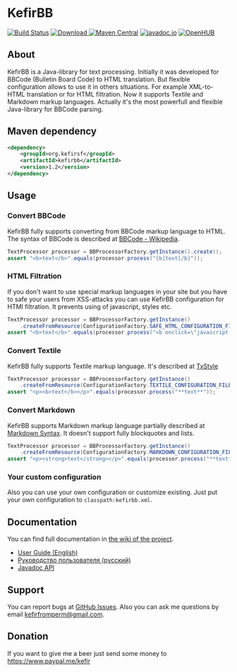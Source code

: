 KefirBB
=======
[![Build Status](https://travis-ci.org/kefirfromperm/kefirbb.svg?branch=master)](https://travis-ci.org/kefirfromperm/kefirbb) [![Download](https://api.bintray.com/packages/kefirsf/libs/org.kefirsf%3Akefirbb/images/download.svg) ](https://bintray.com/kefirsf/libs/org.kefirsf%3Akefirbb/_latestVersion) [![Maven Central](https://maven-badges.herokuapp.com/maven-central/org.kefirsf/kefirbb/badge.svg)](https://maven-badges.herokuapp.com/maven-central/org.kefirsf/kefirbb) [![javadoc.io](https://javadocio-badges.herokuapp.com/org.kefirsf/kefirbb/badge.svg)](https://javadocio-badges.herokuapp.com/org.kefirsf/kefirbb) [![OpenHUB](https://openhub.net/p/kefirbb/widgets/project_thin_badge?format=gif)](https://openhub.net/p/kefirbb)

About
-----
KefirBB is a Java-library for text processing. Initially it was developed for BBCode (Bulletin Board Code) to HTML
translation. But flexible configuration allows to use it in others situations. For example XML-to-HTML translation or
for HTML filtration. Now it supports Textile and Markdown markup languages. Actually it's the most powerfull and flexible Java-library for BBCode parsing.

Maven dependency
----------------
```xml
<dependency>
    <groupId>org.kefirsf</groupId>
    <artifactId>kefirbb</artifactId>
    <version>1.2</version>
</dependency>
```

Usage
-----

### Convert BBCode

KefirBB fully supports converting from BBCode markup language to HTML. The syntax of BBCode is described at
[BBCode - Wikipedia](https://en.wikipedia.org/wiki/BBCode).
```java
TextProcessor processor = BBProcessorFactory.getInstance().create();
assert "<b>text</b>".equals(processor.process("[b]text[/b]"));
```

### HTML Filtration

If you don't want to use special markup languages in your site but you have to safe your users from XSS-attacks
you can use KefirBB configuration for HTMl filtration. It prevents using of javascript, styles etc.

```java
TextProcessor processor = BBProcessorFactory.getInstance()
    .createFromResource(ConfigurationFactory.SAFE_HTML_CONFIGURATION_FILE);
assert "<b>text</b>".equals(processor.process("<b onclick=\"javascript:alert('Fail!');\">test</B>"));
```

### Convert Textile

KefirBB fully supports Textile markup language. It's described at
[TxStyle](https://txstyle.org/)

```java
TextProcessor processor = BBProcessorFactory.getInstance()
    .createFromResource(ConfigurationFactory.TEXTILE_CONFIGURATION_FILE);
assert "<p><b>text</b></p>".equals(processor.process("**text**"));
```

### Convert Markdown

KefirBB supports Markdown markup language partially described at
[Markdown Syntax](https://daringfireball.net/projects/markdown/syntax). It doesn't support fully blockquotes and lists.
```java
TextProcessor processor = BBProcessorFactory.getInstance()
    .createFromResource(ConfigurationFactory.MARKDOWN_CONFIGURATION_FILE);
assert "<p><strong>text</strong></p>".equals(processor.process("**text**"));
```

### Your custom configuration

Also you can use your own configuration or customize existing. Just put your own configuration to
`classpath:kefirbb.xml`.

Documentation
-------------
You can find full documentation in [the wiki of the project](https://github.com/kefirfromperm/kefirbb/wiki).
* [User Guide (English)](https://github.com/kefirfromperm/kefirbb/wiki/User-Guide-%28English%29)
* [Руководство пользователя (русский)](https://github.com/kefirfromperm/kefirbb/wiki/%D0%A0%D1%83%D0%BA%D0%BE%D0%B2%D0%BE%D0%B4%D1%81%D1%82%D0%B2%D0%BE-%D0%BF%D0%BE%D0%BB%D1%8C%D0%B7%D0%BE%D0%B2%D0%B0%D1%82%D0%B5%D0%BB%D1%8F-%28%D1%80%D1%83%D1%81%D1%81%D0%BA%D0%B8%D0%B9%29)
* [Javadoc API](https://www.javadoc.io/doc/org.kefirsf/kefirbb/)

Support
-------
You can report bugs at [GitHub Issues](https://github.com/kefirfromperm/kefirbb/issues). Also you can ask me questions by email kefirfromperm@gmail.com.

Donation
------------
If you want to give me a beer just send some money to <https://www.paypal.me/kefir>
